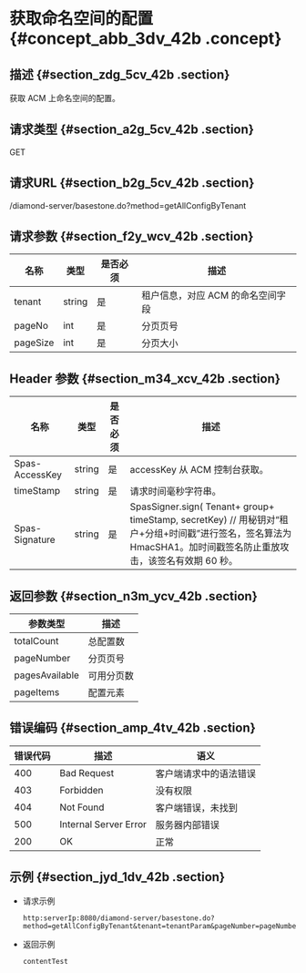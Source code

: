# 获取命名空间的配置 {#concept_abb_3dv_42b .concept}

## 描述 {#section_zdg_5cv_42b .section}

获取 ACM 上命名空间的配置。

## 请求类型 {#section_a2g_5cv_42b .section}

GET

## 请求URL {#section_b2g_5cv_42b .section}

/diamond-server/basestone.do?method=getAllConfigByTenant

## 请求参数 {#section_f2y_wcv_42b .section}

|名称|类型|是否必须|描述|
|--|--|----|--|
|tenant|string|是|租户信息，对应 ACM 的命名空间字段|
|pageNo|int|是|分页页号|
|pageSize|int|是|分页大小|

## Header 参数 {#section_m34_xcv_42b .section}

|名称|类型|是否必须|描述|
|--|--|----|--|
|Spas-AccessKey|string|是|accessKey 从 ACM 控制台获取。|
|timeStamp|string|是|请求时间毫秒字符串。|
|Spas-Signature|string|是|SpasSigner.sign\( Tenant+ group+ timeStamp, secretKey\) // 用秘钥对“租户+分组+时间戳”进行签名，签名算法为 HmacSHA1。加时间戳签名防止重放攻击，该签名有效期 60 秒。|

## 返回参数 {#section_n3m_ycv_42b .section}

|参数类型|描述|
|----|--|
|totalCount|总配置数|
|pageNumber|分页页号|
|pagesAvailable|可用分页数|
|pageItems|配置元素|

## 错误编码 {#section_amp_4tv_42b .section}

|错误代码|描述|语义|
|----|--|--|
|400|Bad Request|客户端请求中的语法错误|
|403|Forbidden|没有权限|
|404|Not Found|客户端错误，未找到|
|500|Internal Server Error|服务器内部错误|
|200|OK|正常|

## 示例 {#section_jyd_1dv_42b .section}

-   请求示例

    ```
    http:serverIp:8080/diamond-server/basestone.do?method=getAllConfigByTenant&tenant=tenantParam&pageNumber=pageNumberParam&pageSize=pageSizeParam
    ```

-   返回示例

    ```
    contentTest
    ```


